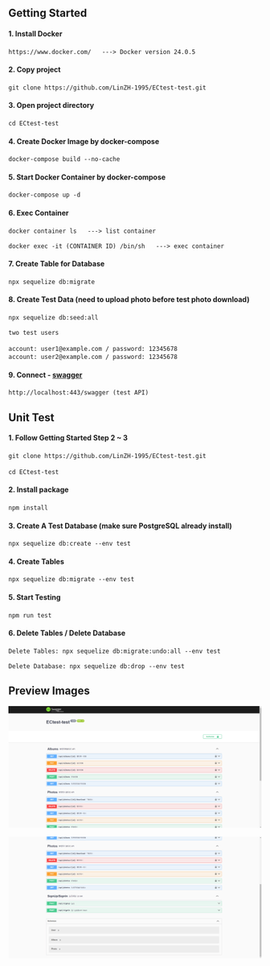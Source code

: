 ## Getting Started
#### 1. Install Docker
```
https://www.docker.com/   ---> Docker version 24.0.5
```
#### 2. Copy project
```
git clone https://github.com/LinZH-1995/ECtest-test.git
```
#### 3. Open project directory
```
cd ECtest-test
```
#### 4. Create Docker Image by docker-compose
```
docker-compose build --no-cache
```
#### 5. Start Docker Container by docker-compose
```
docker-compose up -d
```
#### 6. Exec Container
```
docker container ls   ---> list container
```
```
docker exec -it (CONTAINER ID) /bin/sh   ---> exec container
```
#### 7. Create Table for Database
```
npx sequelize db:migrate
```
#### 8. Create Test Data (need to upload photo before test photo download)
```
npx sequelize db:seed:all
```
```
two test users

account: user1@example.com / password: 12345678
account: user2@example.com / password: 12345678
```
#### 9. Connect - [swagger](http://localhost:443/swagger)
```
http://localhost:443/swagger (test API)
```

## Unit Test
#### 1. Follow Getting Started Step 2 ~ 3
```
git clone https://github.com/LinZH-1995/ECtest-test.git

cd ECtest-test
```
#### 2. Install package
```
npm install
```
#### 3. Create A Test Database (make sure PostgreSQL already install)
```
npx sequelize db:create --env test
```
#### 4. Create Tables
```
npx sequelize db:migrate --env test
```
#### 5. Start Testing
```
npm run test
```
#### 6. Delete Tables / Delete Database 
```
Delete Tables: npx sequelize db:migrate:undo:all --env test
```
```
Delete Database: npx sequelize db:drop --env test
```

## Preview Images
![API document](https://github.com/LinZH-1995/ECtest-test/blob/main/images/ECtest.png)

![API document](https://github.com/LinZH-1995/ECtest-test/blob/main/images/ECtest2.png)
